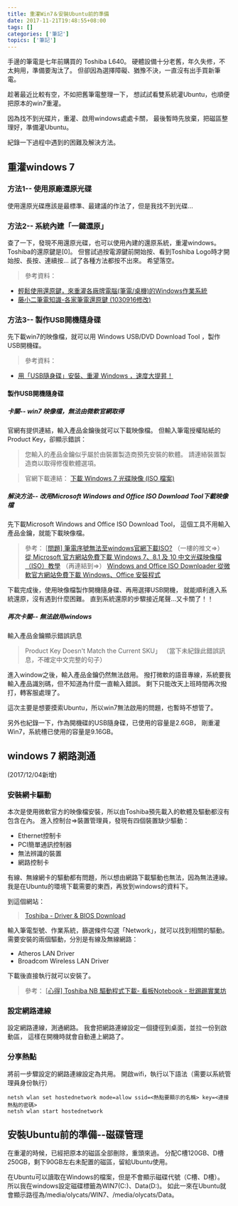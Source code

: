 ```yaml
---
title: 重灌Win7＆安裝Ubuntu前的準備
date: 2017-11-21T19:48:55+08:00
tags: []
categories: ['筆記']
topics: ['筆記']
---
```


手邊的筆電是七年前購買的 Toshiba L640。
硬體設備十分老舊，年久失修，不太夠用，準備要淘汰了。
但卻因為選擇障礙、猶豫不決，一直沒有出手買新筆電。

趁著最近比較有空，不如把舊筆電整理一下，
想試試看雙系統灌Ubuntu，也順便把原本的win7重灌。

因為找不到光碟片，重灌、啟用windows處處卡關，
最後暫時先放棄，把磁區整理好，準備灌Ubuntu。

紀錄一下過程中遇到的困難及解決方法。
<!--more-->

## 重灌windows 7

### 方法1-- 使用原廠還原光碟
使用還原光碟應該是最標準、最建議的作法了，但是我找不到光碟... 

### 方法2-- 系統內建「**一鍵還原**」
查了一下，發現不用還原光碟，也可以使用內建的還原系統，重灌windows。
Toshiba的還原鍵是[0]。
但嘗試過按電源鍵前開始按、看到Toshiba Logo時才開始按、長按、連續按...
試了各種方法都按不出來。
希望落空。

>參考資料： 
 - [輕鬆使用還原鍵，來重灌各廠牌電腦(筆電/桌機)的Windows作業系統](https://mrtang.tw/blog/post/31901145)
 - [藤小二筆電知識-各家筆電還原鍵    (1030916修改)](http://kato3c.pixnet.net/blog/post/283103387)
 
### 方法3-- 製作USB開機隨身碟
先下載win7的映像檔，就可以用
Windows USB/DVD Download Tool ，製作USB開機碟。

>參考資料： 
 - [用「USB隨身碟」安裝、重灌 Windows ，速度大提昇！](https://briian.com/6658/) 

#### 製作USB開機隨身碟

##### 卡關-- win7 映像檔，無法由微軟官網取得 

官網有提供連結，輸入產品金鑰後就可以下載映像檔。 
但輸入筆電授權貼紙的Product Key，卻顯示錯誤：
>您輸入的產品金鑰似乎屬於由裝置製造商預先安裝的軟體。
>請連絡裝置製造商以取得修復軟體選項。

>官網下載連結：
>[下載 Windows 7 光碟映像 (ISO 檔案)](https://www.microsoft.com/zh-tw/software-download/windows7)

##### 解決方法-- 改用Microsoft Windows and Office ISO Download Tool下載映像檔
先下載Microsoft Windows and Office ISO Download Tool，
這個工具不用輸入產品金鑰，就能下載映像檔。

>參考：
>[[問題\] 筆電序號無法至windows官網下載ISO?](https://www.ptt.cc/bbs/Notebook/M.1465043372.A.957.html)
>（一樓的推文=>）
> [從 Microsoft 官方網站免費下載 Windows 7、8.1 及 10 中文光碟映像檔（ISO）教學](https://free.com.tw/download-windows-7-and-8-1-and-10-iso-from-microsoft/)
>（再連結到=>）
>[Windows and Office ISO Downloader 從微軟官方網站免費下載 Windows、Office 安裝程式](https://free.com.tw/windows-and-office-iso-downloader/)

下載完成後，使用映像檔製作開機隨身碟、再用選擇USB開機，
就能順利進入系統還原，沒有遇到什麼困難。
直到系統還原的步驟接近尾聲...又卡關了！！

##### 再次卡關-- 無法啟用windows
輸入產品金鑰顯示錯誤訊息
>Product Key Doesn't Match the Current SKU」
>（當下未紀錄此錯誤訊息，不確定中文完整的句子）

進入window之後，輸入產品金鑰仍然無法啟用。
撥打微軟的語音專線，系統要我輸入產品識別碼，但不知道為什麼一直輸入錯誤。
剩下只能改天上班時間再次撥打，轉客服處理了。

這次主要是想要摸索Ubuntu，所以win7無法啟用的問題，也暫時不想管了。

另外也紀錄一下，作為開機碟的USB隨身碟，已使用的容量是2.6GB，
剛重灌Win7，系統槽已使用的容量是9.16GB。

## windows 7 網路測通
(2017/12/04新增)

### 安裝網卡驅動
本次是使用微軟官方的映像檔安裝，所以由Toshiba預先載入的軟體及驅動都沒有包含在內。
進入控制台=>裝置管理員，發現有四個裝置缺少驅動：
* Ethernet控制卡
* PCI簡單通訊控制器
* 無法辨識的裝置
* 網路控制卡

有線、無線網卡的驅動都有問題，所以想由網路下載驅動也無法，因為無法連線。
我是在Ubuntu的環境下載需要的東西，再放到windows的資料下。

到這個網站：
>[Toshiba - Driver & BIOS Download](https://pc.toshiba-asia.com/support/drivers/)

輸入筆電型號、作業系統，篩選條件勾選「Network」，就可以找到相關的驅動。
需要安裝的兩個驅動，分別是有線及無線網路：
* Atheros LAN Driver
* Broadcom Wireless LAN Driver

下載後直接執行就可以安裝了。

>參考：
> [[心得\] Toshiba NB 驅動程式下載- 看板Notebook - 批踢踢實業坊](https://www.ptt.cc/bbs/Notebook/M.1302076096.A.8C5.html)


### 設定網路連線
設定網路連線，測通網路。
我會把網路連線設定一個捷徑到桌面，並拉一份到啟動區，
這樣在開機時就會自動連上網路了。

### 分享熱點
將前一步驟設定的網路連線設定為共用。
開啟wifi，執行以下語法（需要以系統管理員身份執行）
```
netsh wlan set hostednetwork mode=allow ssid=<熱點要顯示的名稱> key=<連接熱點的密碼>
netsh wlan start hostednetwork
```

## 安裝Ubuntu前的準備--磁碟管理
在重灌的時候，已經把原本的磁區全部刪除，重頭來過。
分配C槽120GB、D槽250GB，剩下90GB左右未配置的磁區，留給Ubuntu使用。

在Ubuntu可以讀取在Windows的檔案，但是不會顯示磁碟代號（C槽、D槽）。
所以我在windows設定磁碟標籤為WIN7(C:)、Data(D:)。
如此一來在Ubuntu就會顯示路徑為/media/olycats/WIN7、/media/olycats/Data。

